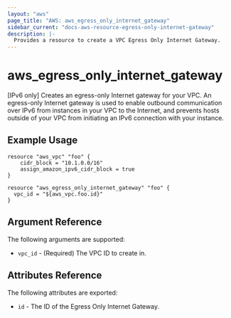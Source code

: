 ```yaml
---
layout: "aws"
page_title: "AWS: aws_egress_only_internet_gateway"
sidebar_current: "docs-aws-resource-egress-only-internet-gateway"
description: |-
  Provides a resource to create a VPC Egress Only Internet Gateway.
---
```


# aws\_egress\_only\_internet\_gateway

[IPv6 only] Creates an egress-only Internet gateway for your VPC. 
An egress-only Internet gateway is used to enable outbound communication 
over IPv6 from instances in your VPC to the Internet, and prevents hosts 
outside of your VPC from initiating an IPv6 connection with your instance. 

## Example Usage

```hcl
resource "aws_vpc" "foo" {
	cidr_block = "10.1.0.0/16"
	assign_amazon_ipv6_cidr_block = true
}

resource "aws_egress_only_internet_gateway" "foo" {
  vpc_id = "${aws_vpc.foo.id}"
}
```

## Argument Reference

The following arguments are supported:

* `vpc_id` - (Required) The VPC ID to create in.

## Attributes Reference

The following attributes are exported:

* `id` - The ID of the Egress Only Internet Gateway.